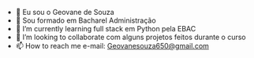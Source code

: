 - 👋 Eu sou o Geovane de Souza
- 👀 Sou formado em Bacharel Administração       
- 🌱 I’m currently learning full stack em Python pela EBAC
- 💞️ I’m looking to collaborate com alguns projetos feitos durante o curso
- 📫 How to reach me  e-mail: Geovanesouza650@gmail.com
